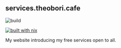 ## services.theobori.cafe

![build](https://github.com/theobori-cafe/services.theobori.cafe/actions/workflows/build.yml/badge.svg)

[![built with nix](https://builtwithnix.org/badge.svg)](https://builtwithnix.org)

My website introducing my free services open to all.

